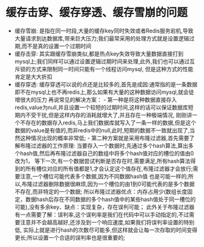 # 缓存击穿、缓存穿透、缓存雪崩的问题
  - 缓存雪崩: 是指在同一时段,大量的缓存key同时失效或者Redis服务宕机,导致大量请求到达数据库,带来巨大压力;我们最常采用的处理方式就是设置逻辑过期,而不是真的设置一个过期时间
  - 缓存击穿: 其实跟缓存雪崩类似,都是热点key失效导致大量数据直接打到mysql上;我们同样可以通过设置逻辑过期时间来处理,此外,我们也可以通过互斥锁的方式来限制同一时间只能有一个线程访问mysql,
            但是这种方式的性能肯定是大大折扣
  - 缓存穿透: 缓存穿透可以说的点还是比较多的,首先是成因:通常指的是一条数据即不在mysql上也不再redis上,那么如果有大量的这种数据访问mysql,就会徒增很大的压力
            再说常见的解决方案：
              - 第一种是将这种数据直接存入redis,value为null,并且设置一个较短的过期时间,这样的话可以保证数据库短期内不受干扰,但是这样内存的消耗就增大了,并且存在一种极端情况,
                刚刚讲一个不存在的数据存入redis,马上我们数据库就写入了一条一样的数据,但是这个数据的value是有值的,而非redis中的null,此时,短期的数据不一致就出现了,当然这种情况出现的概率非常低;
              - 第二种方案就是采用布隆过滤器,首先需要了解布隆过滤器的工作原理: 当要存入一个数据时,先通过多个hash算法,算出多个hash值,然后再布隆过滤器自己的数组中将多个hash值对应的槽位的值由0改为1，
                等下一次,有一个数据尝试判断是否存在时,需要满足,所有hash算法得到的所有槽位对应的所有值都是1,才会认定这个值存在,布隆过滤器才会放行;需要注意,一个槽位可能代表多个数据,因为不同数据hash值
                也是可能一样的;所以,布隆过滤器删除数据很麻烦,因为一个槽位的由1到0可能代表的是多个数据不存在,而非特定的一个数据;
                所以布隆过滤器优点：内存占用少(数组长度固定，数据hash后存在不同数据的多个hash值中的某些hash值处于同一槽位的可能),没有多余key、缺点：实现复杂，存在误判可能；
                此外关于布隆过滤器有一点需要了解：误判率,这个误判率是我们在代码中可以手动指定的,不过需要注意并不会越高越好,还涉及到一个响应速度,如果我们将误判率设置的特别低,
                实际上就是进行hash的次数尽可能多,但这样就会让每一次存取的时间变得更长;所以设置一个合适的误判率也是很重要的;